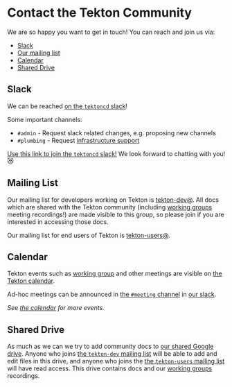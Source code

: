 # Contact the Tekton Community

We are so happy you want to get in touch! You can reach and join us via:

* [Slack](#slack)
* [Our mailing list](#mailing-list)
* [Calendar](#calendar)
* [Shared Drive](#shared-drive)

## Slack

We can be reached [on the `tektoncd` slack](https://tektoncd.slack.com/)!

Some important channels:

* `#admin` - Request slack related changes, e.g. proposing new channels
* `#plumbing` - Request [infrastructure support](https://github.com/tektoncd/plumbing#support)

[Use this link to join the `tektoncd` slack!](https://join.slack.com/t/tektoncd/shared_invite/enQtNjQ1NjQzNTQ3MDQwLTc5MWU4ODg3MGJiYjllZjlmMWI0YWFlMzJjMTkyZGEyMTFhYzY1ZTkzZGU0M2I3NGEyYjU2YzNhOTE4OWQyZTM) We look forward to chatting with you! 😻


## Mailing List

Our mailing list for developers working on Tekton is
[tekton-dev@](https://groups.google.com/forum/#!forum/tekton-dev). All docs
which are shared with the Tekton community (including
[working groups](./working-groups.md) meeting recordings!) are made visible to this
group, so please join if you are interested in accessing those docs.

Our mailing list for end users of Tekton is
[tekton-users@](https://groups.google.com/forum/#!forum/tekton-users).

## Calendar

Tekton events such as [working group](./working-groups.md) and other meetings
are visible on
[the Tekton calendar](https://calendar.google.com/calendar?cid=Z29vZ2xlLmNvbV9kM292Y3ZvMXAzMjE5aDk4OTU3M3Y5OGZuc0Bncm91cC5jYWxlbmRhci5nb29nbGUuY29t).

Ad-hoc meetings can be announced in
[the `#meeting` channel](https://app.slack.com/client/TJ45YV83X/CLUAVRKQA/thread/CL3T51NRF-1565213856.087600)
in [our slack](#slack).

_See [the calendar](#calendar) for more events._

## Shared Drive

As much as we can we try to add community docs to
[our shared Google drive](https://drive.google.com/drive/u/0/folders/0AFOvPxM9MpebUk9PVA).
Anyone who joins [the `tekton-dev` mailing list](#mailing-list) will be able to add and edit files in this drive,
and anyone who joins the [the `tekton-users` mailing list](#mailing-list) will have read access. This drive
contains docs and our [working groups](./working-groups.md) recordings.
